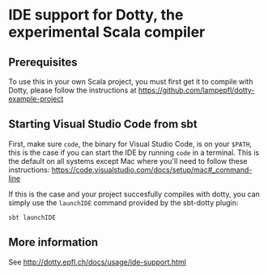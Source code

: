 # IDE support for Dotty, the experimental Scala compiler

## Prerequisites
To use this in your own Scala project, you must first get it to compile with
Dotty, please follow the instructions at https://github.com/lampepfl/dotty-example-project

## Starting Visual Studio Code from sbt
First, make sure `code`, the binary for Visual Studio Code, is on your `$PATH`,
this is the case if you can start the IDE by running `code` in a terminal. This
is the default on all systems except Mac where you'll need to follow these
instructions: https://code.visualstudio.com/docs/setup/mac#_command-line


If this is the case and your project succesfully compiles with dotty, you can
simply use the `launchIDE` command provided by the sbt-dotty plugin:

```shell
sbt launchIDE
```

## More information

See http://dotty.epfl.ch/docs/usage/ide-support.html
